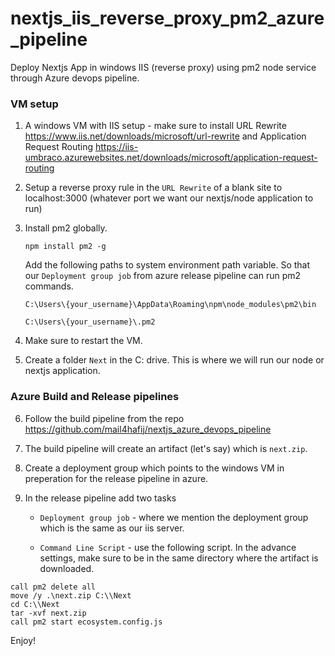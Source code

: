# nextjs_iis_reverse_proxy_pm2_azure_pipeline
Deploy Nextjs App in windows IIS (reverse proxy) using pm2 node service through Azure devops pipeline.

### VM setup
1. A windows VM with IIS setup   - make sure to install URL Rewrite https://www.iis.net/downloads/microsoft/url-rewrite and Application Request Routing https://iis-umbraco.azurewebsites.net/downloads/microsoft/application-request-routing
2. Setup a reverse proxy rule in the ```URL Rewrite``` of a blank site to localhost:3000 (whatever port we want our nextjs/node application to run)
3. Install pm2 globally.

   ```npm install pm2 -g```
   
   Add the following paths to system environment path variable. So that our ```Deployment group job``` from azure release pipeline can run pm2 commands.
   
   ```
   C:\Users\{your_username}\AppData\Roaming\npm\node_modules\pm2\bin
   ```
   ```
   C:\Users\{your_username}\.pm2
   ```
   
5. Make sure to restart the VM.
6. Create a folder ```Next``` in the C: drive. This is where we will run our node or nextjs application.
   
### Azure Build and Release pipelines   
6. Follow the build pipeline from the repo https://github.com/mail4hafij/nextjs_azure_devops_pipeline
7. The build pipeline will create an artifact (let's say) which is ```next.zip```.
8. Create a deployment group which points to the windows VM in preperation for the release pipeline in azure.
9. In the release pipeline add two tasks 
    
   - ```Deployment group job``` - where we mention the deployment group which is the same as our iis server.
   
   - ```Command Line Script``` - use the following script. In the advance settings, make sure to be in the same directory where the artifact is downloaded.

```
call pm2 delete all
move /y .\next.zip C:\\Next
cd C:\\Next
tar -xvf next.zip
call pm2 start ecosystem.config.js 
```

Enjoy!
